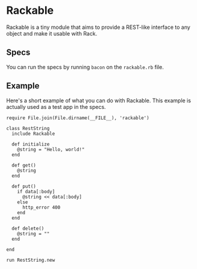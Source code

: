 # Rackable

Rackable is a tiny module that aims to provide a REST-like interface to
any object and make it usable with Rack.

## Specs

You can run the specs by running `bacon` on the `rackable.rb` file.

## Example

Here's a short example of what you can do with Rackable. This example is
actually used as a test app in the specs.

    require File.join(File.dirname(__FILE__), 'rackable')

    class RestString
      include Rackable

      def initialize
        @string = "Hello, world!"
      end

      def get()
        @string
      end

      def put()
        if data[:body]
          @string << data[:body]
        else
          http_error 400
        end
      end

      def delete()
        @string = ""
      end

    end

    run RestString.new
